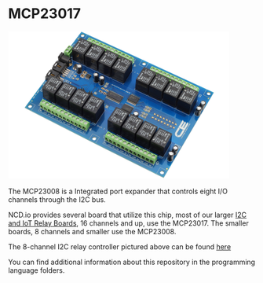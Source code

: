 # MCP23017

[![MCP23017](MCP23017_I2CR16G5LE_10A.png)](https://store.ncd.io/product/16-channel-general-purpose-spdt-relay-controller-with-i2c-interface/)

The MCP23008 is a Integrated port expander that controls eight I/O channels through the I2C bus.

NCD.io provides several board that utilize this chip, most of our larger [I2C and IoT Relay Boards](https://store.ncd.io/?fwp_main_facet=iot-devices&fwp_product_type=relay-controllers), 16 channels and up, use the MCP23017. The smaller boards, 8 channels and smaller use the MCP23008.

The 8-channel I2C relay controller pictured above can be found [here](https://store.ncd.io/product/16-channel-general-purpose-spdt-relay-controller-with-i2c-interface/)

You can find additional information about this repository in the programming language folders.
